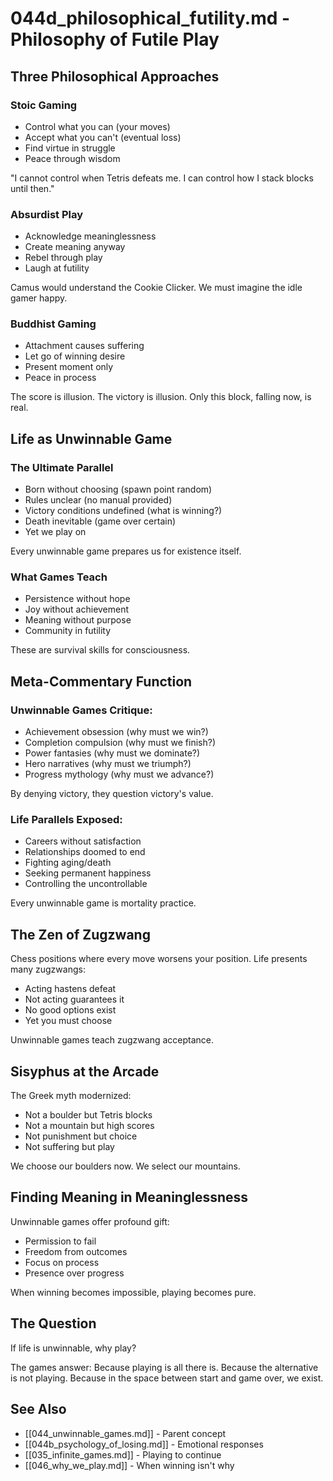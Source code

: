 # 044d_philosophical_futility.md - Philosophy of Futile Play

## Three Philosophical Approaches

### Stoic Gaming
- Control what you can (your moves)
- Accept what you can't (eventual loss)
- Find virtue in struggle
- Peace through wisdom

"I cannot control when Tetris defeats me. I can control how I stack blocks until then."

### Absurdist Play
- Acknowledge meaninglessness 
- Create meaning anyway
- Rebel through play
- Laugh at futility

Camus would understand the Cookie Clicker. We must imagine the idle gamer happy.

### Buddhist Gaming
- Attachment causes suffering
- Let go of winning desire
- Present moment only
- Peace in process

The score is illusion. The victory is illusion. Only this block, falling now, is real.

## Life as Unwinnable Game

### The Ultimate Parallel
- Born without choosing (spawn point random)
- Rules unclear (no manual provided)
- Victory conditions undefined (what is winning?)
- Death inevitable (game over certain)
- Yet we play on

Every unwinnable game prepares us for existence itself.

### What Games Teach
- Persistence without hope
- Joy without achievement
- Meaning without purpose
- Community in futility

These are survival skills for consciousness.

## Meta-Commentary Function

### Unwinnable Games Critique:
- Achievement obsession (why must we win?)
- Completion compulsion (why must we finish?)
- Power fantasies (why must we dominate?)
- Hero narratives (why must we triumph?)
- Progress mythology (why must we advance?)

By denying victory, they question victory's value.

### Life Parallels Exposed:
- Careers without satisfaction
- Relationships doomed to end  
- Fighting aging/death
- Seeking permanent happiness
- Controlling the uncontrollable

Every unwinnable game is mortality practice.

## The Zen of Zugzwang

Chess positions where every move worsens your position. Life presents many zugzwangs:
- Acting hastens defeat
- Not acting guarantees it
- No good options exist
- Yet you must choose

Unwinnable games teach zugzwang acceptance.

## Sisyphus at the Arcade

The Greek myth modernized:
- Not a boulder but Tetris blocks
- Not a mountain but high scores
- Not punishment but choice
- Not suffering but play

We choose our boulders now. We select our mountains.

## Finding Meaning in Meaninglessness

Unwinnable games offer profound gift:
- Permission to fail
- Freedom from outcomes
- Focus on process
- Presence over progress

When winning becomes impossible, playing becomes pure.

## The Question

If life is unwinnable, why play? 

The games answer: Because playing is all there is. Because the alternative is not playing. Because in the space between start and game over, we exist.

## See Also
- [[044_unwinnable_games.md]] - Parent concept
- [[044b_psychology_of_losing.md]] - Emotional responses
- [[035_infinite_games.md]] - Playing to continue
- [[046_why_we_play.md]] - When winning isn't why